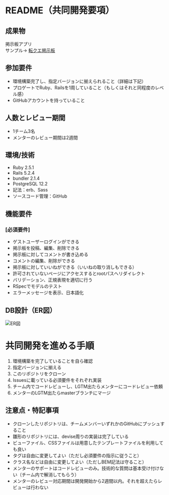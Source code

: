 # README（共同開発要項）

## 成果物
掲示板アプリ  
サンプル→ [転クエ掲示板](https://tenkue-board.herokuapp.com/)

## 参加要件
- 環境構築完了し、指定バージョンに揃えられること（詳細は下記）
- プロゲートでRuby、Railsを1周していること（もしくはそれと同程度のレベル感）
- GitHubアカウントを持っていること

## 人数とレビュー期間
- 1チーム3名
- メンターのレビュー期間は2週間

## 環境/技術
- Ruby 2.5.1
- Rails 5.2.4
- bundler 2.1.4
- PostgreSQL 12.2
- 記法：erb、Sass
- ソースコード管理：GitHub

## 機能要件
### [必須要件]
- ゲストユーザーログインができる
- 掲示板を投稿、編集、削除できる
- 掲示板に対してコメントが書き込める
- コメントの編集、削除ができる
- 掲示板に対していいねができる（いいねの取り消しもできる）
- 許可されていないページにアクセスするとrootパスへリダイレクト
- バリデーション、正規表現を適切に行う
- RSpecでモデルのテスト
- エラーメッセージを表示、日本語化

## DB設計（ER図）
![ER図](https://user-images.githubusercontent.com/61058448/90724757-03b33900-e2fa-11ea-9952-671e11b79fe5.png)

# 共同開発を進める手順
1. 環境構築を完了していることを自ら確認
2. 指定バージョンに揃える
3. このリポジトリをクローン
4. Issuesに載っている必須要件をそれぞれ実装
5. チーム内でコードレビューし、LGTM出たらメンターにコードレビュー依頼
6. メンターのLGTM出たらmasterブランチにマージ

## 注意点・特記事項
- クローンしたリポジトリは、チームメンバーいずれかのGitHubにプッシュすること
- 雛形のリポジトリには、devise周りの実装は完了している
- ビューファイル、CSSファイルは用意したテンプレートファイルを利用しても良い
- タグは自由に変更してよい（ただし必須要件の指示に従うこと）
- クラス名などは自由に変更してよい（ただしBEM記法は守ること）
- メンターのサポートはコードレビューのみ。技術的な質問は基本受け付けない（チーム内で解消してもらう）
- メンターのレビュー対応期間は開発開始から2週間以内。それを超えたらレビューは行わない

